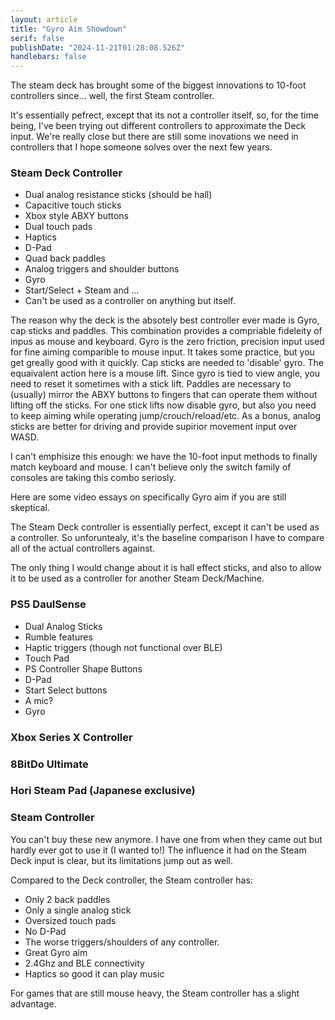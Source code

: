 ```yaml
---
layout: article
title: "Gyro Aim Showdown"
serif: false
publishDate: "2024-11-21T01:28:08.526Z"
handlebars: false
---
```


The steam deck has brought some of the biggest innovations to 10-foot controllers since... well, the first Steam controller.

It's essentially pefrect, except that its not a controller itself, so, for the time being, I've been trying out different controllers to approximate the Deck input. We're really close but there are still some inovations we need in controllers that I hope someone solves over the next few years.

### Steam Deck Controller

- Dual analog resistance sticks (should be hall)
- Capacitive touch sticks
- Xbox style ABXY buttons
- Dual touch pads
- Haptics
- D-Pad
- Quad back paddles
- Analog triggers and shoulder buttons
- Gyro
- Start/Select + Steam and ...
- Can't be used as a controller on anything but itself.

The reason why the deck is the absotely best controller ever made is Gyro, cap sticks and paddles.
This combination provides a compriable fideleity of inpus as mouse and keyboard.
Gyro is the zero friction, precision input used for fine aiming comparible to mouse input.
It takes some practice, but you get greally good with it quickly.
Cap sticks are needed to 'disable' gyro.
The equaivalent action here is a mouse lift.
Since gyro is tied to view angle, you need to reset it sometimes with a stick lift.
Paddles are necessary to (usually) mirror the ABXY buttons to fingers that can operate them without lifting off the sticks.
For one stick lifts now disable gyro, but also you need to keep aiming while operating jump/crouch/reload/etc.
As a bonus, analog sticks are better for driving and provide supirior movement input over WASD.

I can't emphisize this enough: we have the 10-foot input methods to finally match keyboard and mouse.
I can't believe only the switch family of consoles are taking this combo seriosly.

Here are some video essays on specifically Gyro aim if you are still skeptical.

The Steam Deck controller is essentially perfect, except it can't be used as a controller.
So unforuntealy, it's the baseline comparison I have to compare all of the actual controllers against.

The only thing I would change about it is hall effect sticks, and also to allow it to be used as a controller for another Steam Deck/Machine.

### PS5 DaulSense

- Dual Analog Sticks
- Rumble features
- Haptic triggers (though not functional over BLE)
- Touch Pad
- PS Controller Shape Buttons
- D-Pad
- Start Select buttons
- A mic?
- Gyro

### Xbox Series X Controller

### 8BitDo Ultimate

### Hori Steam Pad (Japanese exclusive)

### Steam Controller

You can't buy these new anymore.
I have one from when they came out but hardly ever got to use it (I wanted to!)
The influence it had on the Steam Deck input is clear, but its limitations jump out as well.

Compared to the Deck controller, the Steam controller has:

- Only 2 back paddles
- Only a single analog stick
- Oversized touch pads
- No D-Pad
- The worse triggers/shoulders of any controller.
- Great Gyro aim
- 2.4Ghz and BLE connectivity
- Haptics so good it can play music

For games that are still mouse heavy, the Steam controller has a slight advantage.
